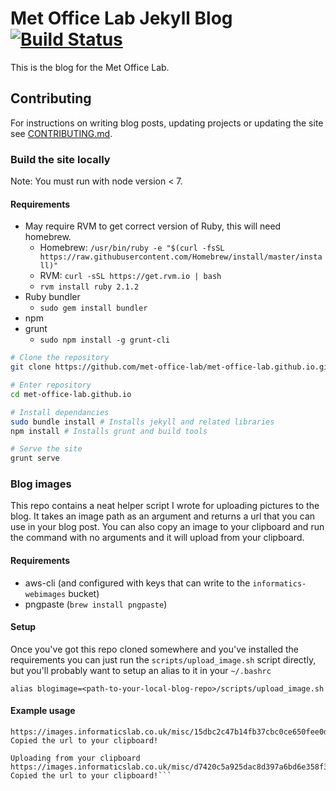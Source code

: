 # Met Office Lab Jekyll Blog [![Build Status](https://img.shields.io/travis/met-office-lab/blog/master.svg)](https://travis-ci.org/met-office-lab/blog)

This is the blog for the Met Office Lab.

## Contributing

For instructions on writing blog posts, updating projects or updating the site see [CONTRIBUTING.md](CONTRIBUTING.md).

### Build the site locally
Note: You must run with node version < 7.

#### Requirements
 * May require RVM to get correct version of Ruby, this will need homebrew.
   * Homebrew: `/usr/bin/ruby -e "$(curl -fsSL https://raw.githubusercontent.com/Homebrew/install/master/install)"`
   * RVM: `curl -sSL https://get.rvm.io | bash`
   * `rvm install ruby 2.1.2`
 * Ruby bundler
   * `sudo gem install bundler`
 * npm
 * grunt
   * `sudo npm install -g grunt-cli`

```bash
# Clone the repository
git clone https://github.com/met-office-lab/met-office-lab.github.io.git

# Enter repository
cd met-office-lab.github.io

# Install dependancies
sudo bundle install # Installs jekyll and related libraries
npm install # Installs grunt and build tools

# Serve the site
grunt serve
```

### Blog images

This repo contains a neat helper script I wrote for uploading pictures to the blog. It takes an image path as an argument and returns a url that you can use in your blog post. You can also copy an image to your clipboard and run the command with no arguments and it will upload from your clipboard.

#### Requirements
 * aws-cli (and configured with keys that can write to the `informatics-webimages` bucket)
 * pngpaste (`brew install pngpaste`)
 
#### Setup

Once you've got this repo cloned somewhere and you've installed the requirements you can just run the `scripts/upload_image.sh` script directly, but you'll probably want to setup an alias to it in your `~/.bashrc`

`alias blogimage=<path-to-your-local-blog-repo>/scripts/upload_image.sh`

#### Example usage

```$ blogimage ~/Downloads/alberto-arribas.png
https://images.informaticslab.co.uk/misc/15dbc2c47b14fb37cbc0ce650fee0de0.png
Copied the url to your clipboard!
```

```$ blogimage
Uploading from your clipboard
https://images.informaticslab.co.uk/misc/d7420c5a925dac8d397a6bd6e358f39f.png
Copied the url to your clipboard!```
